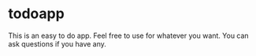 # todoapp
This is an easy to do app.
Feel free to use for whatever you want.
You can ask questions if you have any.
